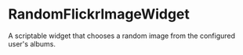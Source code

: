 # RandomFlickrImageWidget
A scriptable widget that chooses a random image from the configured user's albums.
